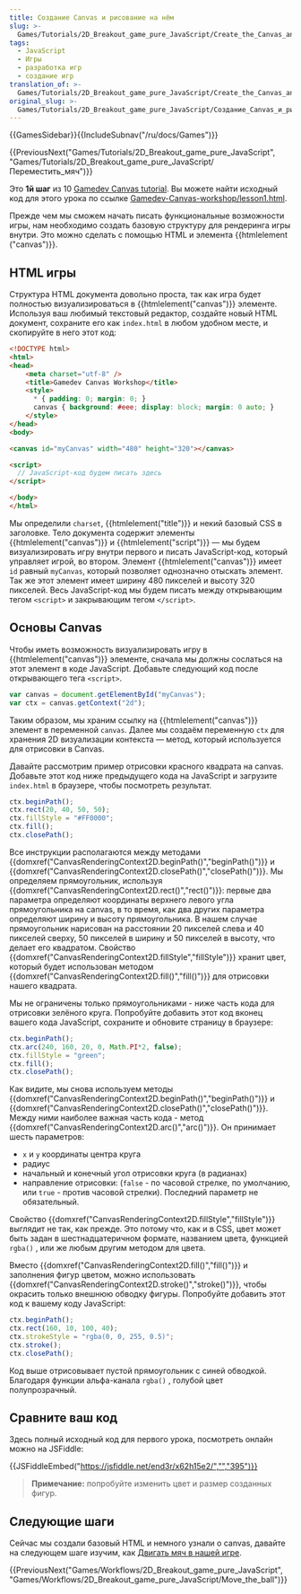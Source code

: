 ```yaml
---
title: Создание Canvas и рисование на нём
slug: >-
  Games/Tutorials/2D_Breakout_game_pure_JavaScript/Create_the_Canvas_and_draw_on_it
tags:
  - JavaScript
  - Игры
  - разработка игр
  - создание игр
translation_of: >-
  Games/Tutorials/2D_Breakout_game_pure_JavaScript/Create_the_Canvas_and_draw_on_it
original_slug: >-
  Games/Tutorials/2D_Breakout_game_pure_JavaScript/Создание_Canvas_и_рисование_на_нём
---
```


{{GamesSidebar}}{{IncludeSubnav("/ru/docs/Games")}}

{{PreviousNext("Games/Tutorials/2D_Breakout_game_pure_JavaScript", "Games/Tutorials/2D_Breakout_game_pure_JavaScript/Переместить_мяч")}}

Это **1й шаг** из 10 [Gamedev Canvas tutorial](/ru/docs/Games/Workflows/Breakout_game_from_scratch). Вы можете найти исходный код для этого урока по ссылке [Gamedev-Canvas-workshop/lesson1.html](https://github.com/end3r/Gamedev-Canvas-workshop/blob/gh-pages/lesson01.html).

Прежде чем мы сможем начать писать функциональные возможности игры, нам необходимо создать базовую структуру для рендеринга игры внутри. Это можно сделать с помощью HTML и элемента {{htmlelement ("canvas")}}.

## HTML игры

Структура HTML документа довольно проста, так как игра будет полностью визуализироваться в {{htmlelement("canvas")}} элементе. Используя ваш любимый текстовый редактор, создайте новый HTML документ, сохраните его как `index.html` в любом удобном месте, и скопируйте в него этот код:

```html
<!DOCTYPE html>
<html>
<head>
    <meta charset="utf-8" />
    <title>Gamedev Canvas Workshop</title>
    <style>
      * { padding: 0; margin: 0; }
      canvas { background: #eee; display: block; margin: 0 auto; }
    </style>
</head>
<body>

<canvas id="myCanvas" width="480" height="320"></canvas>

<script>
  // JavaScript-код будем писать здесь
</script>

</body>
</html>
```

Мы определили `charset`, {{htmlelement("title")}} и некий базовый CSS в заголовке. Тело документа содержит элементы {{htmlelement("canvas")}} и {{htmlelement("script")}} — мы будем визуализировать игру внутри первого и писать JavaScript-код, который управляет игрой, во втором. Элемент {{htmlelement("canvas")}} имеет `id` равный `myCanvas`, который позволяет однозначно отыскать элемент. Так же этот элемент имеет ширину 480 пикселей и высоту 320 пикселей. Весь JavaScript-код мы будем писать между открывающим тегом `<script>` и закрывающим тегом `</script>`.

## Основы Canvas

Чтобы иметь возможность визуализировать игру в {{htmlelement("canvas")}} элементе, сначала мы должны сослаться на этот элемент в коде JavaScript. Добавьте следующий код после открывающего тега `<script>`.

```js
var canvas = document.getElementById("myCanvas");
var ctx = canvas.getContext("2d");
```

Таким образом, мы храним ссылку на {{htmlelement("canvas")}} элемент в переменной `canvas`. Далее мы создаём переменную `ctx` для хранения 2D визуализации контекста — метод, который используется для отрисовки в Canvas.

Давайте рассмотрим пример отрисовки красного квадрата на canvas. Добавьте этот код ниже предыдущего кода на JavaScript и загрузите `index.html` в браузере, чтобы посмотреть результат.

```js
ctx.beginPath();
ctx.rect(20, 40, 50, 50);
ctx.fillStyle = "#FF0000";
ctx.fill();
ctx.closePath();
```

Все инструкции располагаются между методами {{domxref("CanvasRenderingContext2D.beginPath()","beginPath()")}} и {{domxref("CanvasRenderingContext2D.closePath()","closePath()")}}. Мы определяем прямоугольник, используя {{domxref("CanvasRenderingContext2D.rect()","rect()")}}: первые два параметра определяют координаты верхнего левого угла прямоугольника на canvas, в то время, как два других параметра определяют ширину и высоту прямоугольника. В нашем случае прямоугольник нарисован на расстоянии 20 пикселей слева и 40 пикселей сверху, 50 пикселей в ширину и 50 пикселей в высоту, что делает его квадратом. Свойство {{domxref("CanvasRenderingContext2D.fillStyle","fillStyle")}} хранит цвет, который будет использован методом {{domxref("CanvasRenderingContext2D.fill()","fill()")}} для отрисовки нашего квадрата.

Мы не ограничены только прямоугольниками - ниже часть кода для отрисовки зелёного круга. Попробуйте добавить этот код вконец вашего кода JavaScript, сохраните и обновите страницу в браузере:

```js
ctx.beginPath();
ctx.arc(240, 160, 20, 0, Math.PI*2, false);
ctx.fillStyle = "green";
ctx.fill();
ctx.closePath();
```

Как видите, мы снова используем методы {{domxref("CanvasRenderingContext2D.beginPath()","beginPath()")}} и {{domxref("CanvasRenderingContext2D.closePath()","closePath()")}}. Между ними наиболее важная часть кода - метод {{domxref("CanvasRenderingContext2D.arc()","arc()")}}. Он принимает шесть параметров:

- `x` и `y` координаты центра круга
- радиус
- начальный и конечный угол отрисовки круга (в радианах)
- направление отрисовки: (`false` - по часовой стрелке, по умолчанию, или `true` - против часовой стрелки). Последний параметр не обязательный.

Свойство {{domxref("CanvasRenderingContext2D.fillStyle","fillStyle")}} выглядит не так, как прежде. Это потому что, как и в CSS, цвет может быть задан в шестнадцатеричном формате, названием цвета, функцией `rgba()` , или же любым другим методом для цвета.

Вместо {{domxref("CanvasRenderingContext2D.fill()","fill()")}} и заполнения фигур цветом, можно использовать {{domxref("CanvasRenderingContext2D.stroke()","stroke()")}}, чтобы окрасить только внешнюю обводку фигуры. Попробуйте добавить этот код к вашему коду JavaScript:

```js
ctx.beginPath();
ctx.rect(160, 10, 100, 40);
ctx.strokeStyle = "rgba(0, 0, 255, 0.5)";
ctx.stroke();
ctx.closePath();
```

Код выше отрисовывает пустой прямоугольник с синей обводкой. Благодаря функции альфа-канала `rgba()` , голубой цвет полупрозрачный.

## Сравните ваш код

Здесь полный исходный код для первого урока, посмотреть онлайн можно на JSFiddle:

{{JSFiddleEmbed("https://jsfiddle.net/end3r/x62h15e2/","","395")}}

> **Примечание:** попробуйте изменить цвет и размер созданных фигур.

## Следующие шаги

Сейчас мы создали базовый HTML и немного узнали о canvas, давайте на следующем шаге изучим, как [Двигать мяч в нашей игре](/ru/docs/Games/Workflows/Breakout_game_from_scratch/Move_the_ball).

{{PreviousNext("Games/Workflows/2D_Breakout_game_pure_JavaScript", "Games/Workflows/2D_Breakout_game_pure_JavaScript/Move_the_ball")}}
